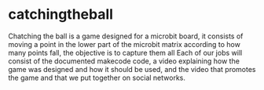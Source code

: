 # catchingtheball
Chatching the ball is a game designed for a microbit board, it consists of moving a point in the lower part of the microbit matrix according to how many points fall, the objective is to capture them all
Each of our jobs will consist of the documented makecode code, a video explaining how the game was designed and how it should be used, and the video that promotes the game and that we put together on social networks.
